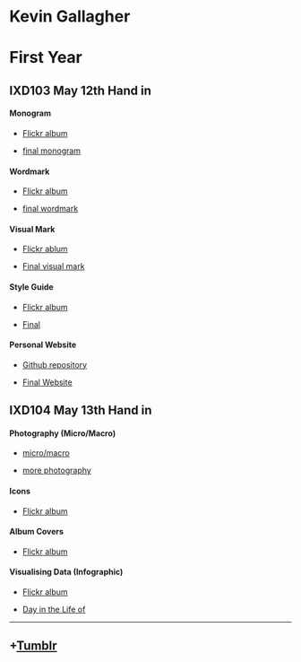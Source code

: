 Kevin Gallagher
=====================
First Year  
========================


IXD103 May 12th Hand in
-----------------------



#### Monogram

+ [Flickr album](https://www.flickr.com/photos/kevingallagherixd/albums/72157664528041345)

+ [final monogram](https://www.flickr.com/photos/kevingallagherixd/26928106716/in/album-72157664528041345/)


#### Wordmark

+ [Flickr album](https://www.flickr.com/photos/kevingallagherixd/albums/72157668186900076)

+ [final wordmark](https://www.flickr.com/photos/kevingallagherixd/26926443996/in/album-72157668186900076/)


#### Visual Mark

+ [Flickr ablum](https://www.flickr.com/photos/kevingallagherixd/albums/72157665840197124)

+ [Final visual mark](https://www.flickr.com/photos/kevingallagherixd/26688109760/in/album-72157665840197124/)


#### Style Guide

+ [Flickr album](https://www.flickr.com/photos/kevingallagherixd/albums/72157668198420876)

+ [Final](https://www.flickr.com/photos/kevingallagherixd/26360918223/in/album-72157668198420876/)


#### Personal Website

+ [Github repository](https://github.com/kevingallagher/style-guide)

+ [Final Website](https://kevingallagher.github.io/style-guide/website2.html)





IXD104 May 13th Hand in
-----------------------


#### Photography (Micro/Macro)

+ [micro/macro](https://www.flickr.com/photos/kevingallagherixd/albums/72157662414941884)

+ [more photography](https://www.flickr.com/photos/kevingallagherixd/albums/72157664771334945)


#### Icons 

+ [Flickr album](https://www.flickr.com/photos/kevingallagherixd/albums/72157665848451343)



#### Album Covers

+ [Flickr album](https://www.flickr.com/photos/kevingallagherixd/albums/72157668183200706)


#### Visualising Data (Infographic)

+ [Flickr album](https://www.flickr.com/photos/kevingallagherixd/albums/72157665851160693)

+ [Day in the Life of](https://www.flickr.com/photos/kevingallagherixd/in/album-72157665851160693)



-------------------------------------------
## +[Tumblr](http://designshideout.tumblr.com/)

